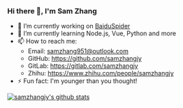 ### Hi there 👋, I'm Sam Zhang

- 🔭 I’m currently working on [BaiduSpider](https://github.com/BaiduSpider/BaiduSpider)
- 🌱 I’m currently learning Node.js, Vue, Python and more
- 📫 How to reach me:
  - Email: samzhang951@outlook.com
  - GitHub: <https://github.com/samzhangjy>
  - GitLab: <https://gitlab.com/samzhangjy>
  - Zhihu: <https://www.zhihu.com/people/samzhangjy>
- ⚡ Fun fact: I'm younger than you thought!

[![samzhangjy's github stats](https://github-readme-stats.vercel.app/api?username=samzhangjy&theme=dark)](https://github.com/samzhangjy)
